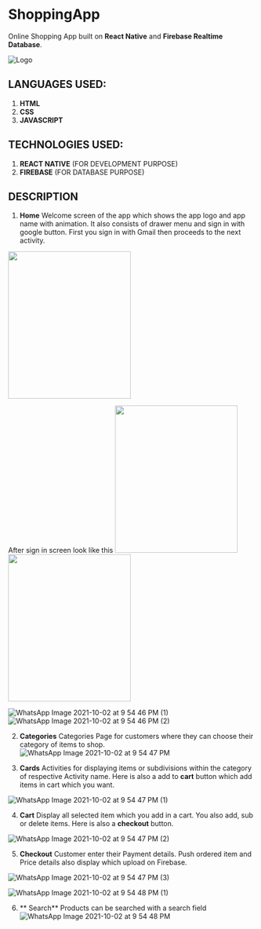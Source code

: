 # ShoppingApp

Online Shopping App built on **React Native** and **Firebase Realtime Database**.

![Logo](https://user-images.githubusercontent.com/64039135/135723674-e2c9d2c0-214e-486d-9865-9dab0a8a9c83.png)


## LANGUAGES USED:
1. **HTML**
2. **CSS**
3. **JAVASCRIPT**

## TECHNOLOGIES USED:
1. **REACT NATIVE** (FOR DEVELOPMENT PURPOSE)
2. **FIREBASE** (FOR DATABASE PURPOSE)

## DESCRIPTION

1.	**Home**
Welcome screen of the app which shows the app logo and app name with animation. It also consists of drawer menu and sign in with google button. First you sign in with Gmail then proceeds to the next activity.
<img src="https://user-images.githubusercontent.com/64039135/135726413-edfc4a33-1f92-43ef-b8c1-1a7b1c533a67.jpeg" width="250px" height="300px" />


After sign in screen look like this
<img src="https://user-images.githubusercontent.com/64039135/135726389-7d7eadfa-5fce-4371-ab3e-f576489cb8b1.jpeg" width="250px" height="300px" />
<img src="https://user-images.githubusercontent.com/64039135/135726346-819d27eb-2636-4bbe-9fd6-17af571734ab.jpeg" width="250px" height="300px" />

![WhatsApp Image 2021-10-02 at 9 54 46 PM (1)](https://user-images.githubusercontent.com/64039135/135726389-7d7eadfa-5fce-4371-ab3e-f576489cb8b1.jpeg)
![WhatsApp Image 2021-10-02 at 9 54 46 PM (2)](https://user-images.githubusercontent.com/64039135/135726346-819d27eb-2636-4bbe-9fd6-17af571734ab.jpeg)


2.	**Categories**
Categories Page for customers where they can choose their category of items to shop. 
![WhatsApp Image 2021-10-02 at 9 54 47 PM](https://user-images.githubusercontent.com/64039135/135726297-835440cc-35e9-4243-a3b8-497dfcd48a5d.jpeg)




3.	  **Cards**
Activities for displaying items or subdivisions within the category of respective Activity name. Here is also a add to **cart** button which add items in cart which you want.

![WhatsApp Image 2021-10-02 at 9 54 47 PM (1)](https://user-images.githubusercontent.com/64039135/135726217-4ab7deff-f27d-4a00-9729-f15d692b449a.jpeg)


4.	**Cart**
Display all selected item which you add in a cart. You also add, sub or delete items. Here is also a **checkout** button.

![WhatsApp Image 2021-10-02 at 9 54 47 PM (2)](https://user-images.githubusercontent.com/64039135/135726165-dd04dd2c-6fce-46e3-978e-bb55ec953f54.jpeg)

5.	**Checkout**
Customer enter their Payment details. Push ordered item and Price details also display which upload on Firebase.

![WhatsApp Image 2021-10-02 at 9 54 47 PM (3)](https://user-images.githubusercontent.com/64039135/135726095-5d087a29-c544-4f0f-b277-6d26f90a34a0.jpeg)

![WhatsApp Image 2021-10-02 at 9 54 48 PM (1)](https://user-images.githubusercontent.com/64039135/135725995-1156291d-002e-41fb-8acc-91c3bda57b8c.jpeg)


6.	** Search**
Products can be searched with a search field
![WhatsApp Image 2021-10-02 at 9 54 48 PM](https://user-images.githubusercontent.com/64039135/135726062-25409f4a-53a9-4888-aa51-4e08be560914.jpeg)



